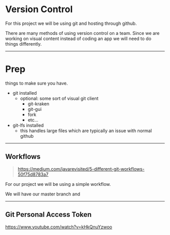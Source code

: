 # Version Control

For this project we will be using git and hosting through github.

There are many methods of using version control on a team. Since we are working on visual content instead of coding an app we will need to do things differently.

---

# Prep
things to make sure you have.

- git installed
	- optional: some sort of visual git client
		- git-kraken
		- git-gui
		- fork
		- etc...
- git-lfs installed
	- this handles large files which are typically an issue with normal github

---

## Workflows

>https://medium.com/javarevisited/5-different-git-workflows-50f75d8783a7

For our project we will be using a simple workflow.

We will have our master branch and 


---
## Git Personal Access Token

https://www.youtube.com/watch?v=kHkQnuYzwoo

